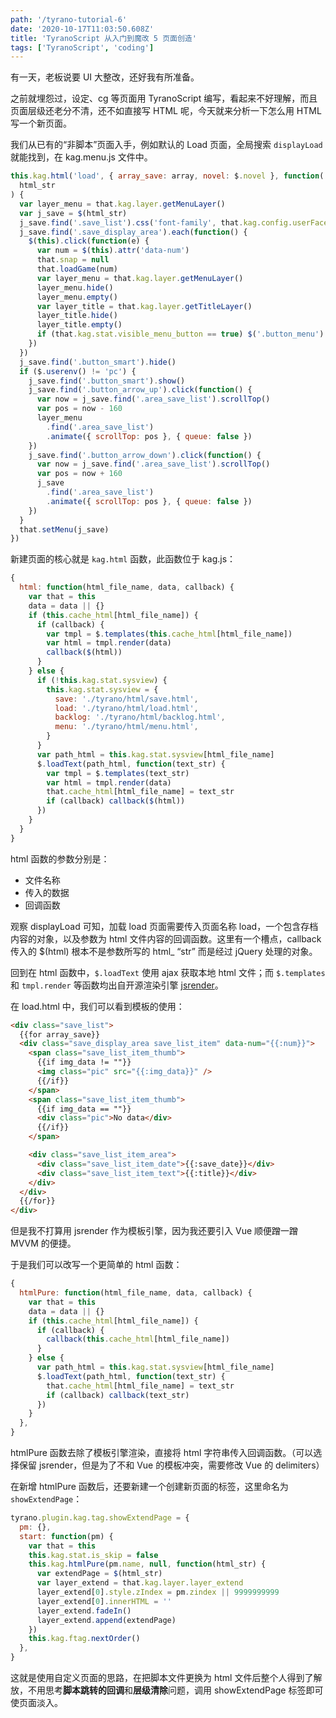 ```yaml
---
path: '/tyrano-tutorial-6'
date: '2020-10-17T11:03:50.608Z'
title: 'TyranoScript 从入门到魔改 5 页面创造'
tags: ['TyranoScript', 'coding']
---
```


有一天，老板说要 UI 大整改，还好我有所准备。

之前就埋怨过，设定、cg 等页面用 TyranoScript 编写，看起来不好理解，而且页面层级还老分不清，还不如直接写 HTML 呢，今天就来分析一下怎么用 HTML 写一个新页面。

我们从已有的“非脚本”页面入手，例如默认的 Load 页面，全局搜索 `displayLoad` 就能找到，在 kag.menu.js 文件中。

```javascript
this.kag.html('load', { array_save: array, novel: $.novel }, function(
  html_str
) {
  var layer_menu = that.kag.layer.getMenuLayer()
  var j_save = $(html_str)
  j_save.find('.save_list').css('font-family', that.kag.config.userFace)
  j_save.find('.save_display_area').each(function() {
    $(this).click(function(e) {
      var num = $(this).attr('data-num')
      that.snap = null
      that.loadGame(num)
      var layer_menu = that.kag.layer.getMenuLayer()
      layer_menu.hide()
      layer_menu.empty()
      var layer_title = that.kag.layer.getTitleLayer()
      layer_title.hide()
      layer_title.empty()
      if (that.kag.stat.visible_menu_button == true) $('.button_menu').show()
    })
  })
  j_save.find('.button_smart').hide()
  if ($.userenv() != 'pc') {
    j_save.find('.button_smart').show()
    j_save.find('.button_arrow_up').click(function() {
      var now = j_save.find('.area_save_list').scrollTop()
      var pos = now - 160
      layer_menu
        .find('.area_save_list')
        .animate({ scrollTop: pos }, { queue: false })
    })
    j_save.find('.button_arrow_down').click(function() {
      var now = j_save.find('.area_save_list').scrollTop()
      var pos = now + 160
      j_save
        .find('.area_save_list')
        .animate({ scrollTop: pos }, { queue: false })
    })
  }
  that.setMenu(j_save)
})
```

新建页面的核心就是 `kag.html` 函数，此函数位于 kag.js：

```javascript
{
  html: function(html_file_name, data, callback) {
    var that = this
    data = data || {}
    if (this.cache_html[html_file_name]) {
      if (callback) {
        var tmpl = $.templates(this.cache_html[html_file_name])
        var html = tmpl.render(data)
        callback($(html))
      }
    } else {
      if (!this.kag.stat.sysview) {
        this.kag.stat.sysview = {
          save: './tyrano/html/save.html',
          load: './tyrano/html/load.html',
          backlog: './tyrano/html/backlog.html',
          menu: './tyrano/html/menu.html',
        }
      }
      var path_html = this.kag.stat.sysview[html_file_name]
      $.loadText(path_html, function(text_str) {
        var tmpl = $.templates(text_str)
        var html = tmpl.render(data)
        that.cache_html[html_file_name] = text_str
        if (callback) callback($(html))
      })
    }
  }
}
```

html 函数的参数分别是：

- 文件名称
- 传入的数据
- 回调函数

观察 displayLoad 可知，加载 load 页面需要传入页面名称 load，一个包含存档内容的对象，以及参数为 html 文件内容的回调函数。这里有一个槽点，callback 传入的 \$(html) 根本不是参数所写的 html\_ “str” 而是经过 jQuery 处理的对象。

回到在 html 函数中，`$.loadText` 使用 ajax 获取本地 html 文件；而 `$.templates` 和 `tmpl.render` 等函数均出自开源渲染引擎 [jsrender](https://github.com/BorisMoore/jsrender)。

在 load.html 中，我们可以看到模板的使用：

```html
<div class="save_list">
  {{for array_save}}
  <div class="save_display_area save_list_item" data-num="{{:num}}">
    <span class="save_list_item_thumb">
      {{if img_data != ""}}
      <img class="pic" src="{{:img_data}}" />
      {{/if}}
    </span>
    <span class="save_list_item_thumb">
      {{if img_data == ""}}
      <div class="pic">No data</div>
      {{/if}}
    </span>

    <div class="save_list_item_area">
      <div class="save_list_item_date">{{:save_date}}</div>
      <div class="save_list_item_text">{{:title}}</div>
    </div>
  </div>
  {{/for}}
</div>
```

但是我不打算用 jsrender 作为模板引擎，因为我还要引入 Vue 顺便蹭一蹭 MVVM 的便捷。

于是我们可以改写一个更简单的 html 函数：

```javascript
{
  htmlPure: function(html_file_name, data, callback) {
    var that = this
    data = data || {}
    if (this.cache_html[html_file_name]) {
      if (callback) {
        callback(this.cache_html[html_file_name])
      }
    } else {
      var path_html = this.kag.stat.sysview[html_file_name]
      $.loadText(path_html, function(text_str) {
        that.cache_html[html_file_name] = text_str
        if (callback) callback(text_str)
      })
    }
  },
}
```

htmlPure 函数去除了模板引擎渲染，直接将 html 字符串传入回调函数。（可以选择保留 jsrender，但是为了不和 Vue 的模板冲突，需要修改 Vue 的 delimiters）

在新增 htmlPure 函数后，还要新建一个创建新页面的标签，这里命名为 `showExtendPage`：

```javascript
tyrano.plugin.kag.tag.showExtendPage = {
  pm: {},
  start: function(pm) {
    var that = this
    this.kag.stat.is_skip = false
    this.kag.htmlPure(pm.name, null, function(html_str) {
      var extendPage = $(html_str)
      var layer_extend = that.kag.layer.layer_extend
      layer_extend[0].style.zIndex = pm.zindex || 9999999999
      layer_extend[0].innerHTML = ''
      layer_extend.fadeIn()
      layer_extend.append(extendPage)
    })
    this.kag.ftag.nextOrder()
  },
}
```

这就是使用自定义页面的思路，在把脚本文件更换为 html 文件后整个人得到了解放，不用思考**脚本跳转的回调**和**层级清除**问题，调用 showExtendPage 标签即可使页面淡入。